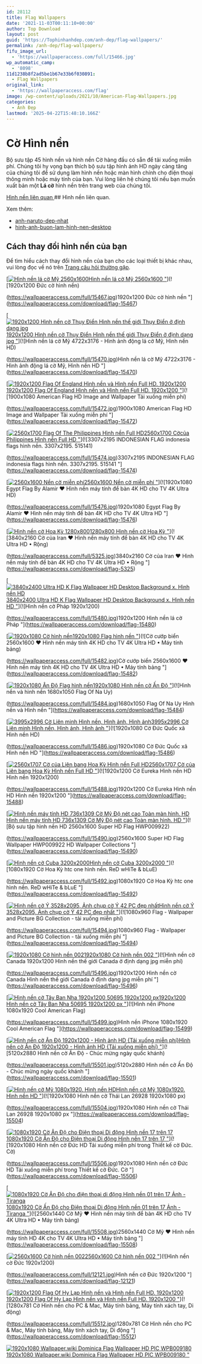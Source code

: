 ```yaml
---
id: 28112
title: Flag Wallpapers
date: '2021-11-03T00:11:10+00:00'
author: Top Download
layout: post
guid: 'https://Tophinhanhdep.com/anh-dep/flag-wallpapers/'
permalink: /anh-dep/flag-wallpapers/
fifu_image_url:
  - 'https://wallpaperaccess.com/full/15466.jpg'
wp_automatic_camp:
  - '8098'
11d1238b8f2ad5be1b67e33b6f030891:
  - Flag Wallpapers
original_link:
  - 'https://wallpaperaccess.com/flag'
image: /wp-content/uploads/2021/10/American-Flag-Wallpapers.jpg
categories:
  - Ảnh Đẹp
lastmod: '2025-04-22T15:48:10.166Z'
---
```

# Cờ Hình nền

Bộ sưu tập 45 hình nền và hình nền Cờ hàng đầu có sẵn để tải xuống miễn phí. Chúng tôi hy vọng bạn thích bộ sưu tập hình ảnh HD ngày càng tăng của chúng tôi để sử dụng làm hình nền hoặc màn hình chính cho điện thoại thông minh hoặc máy tính của bạn. Vui lòng liên hệ chúng tôi nếu bạn muốn xuất bản một **Lá cờ** hình nền trên trang web của chúng tôi.

[Hình nền liên quan ](#related) ## Hình nền liên quan.

   
 Xem thêm:

   
- [anh-naruto-dep-nhat](https://tophinhanhdep.com/anh-naruto/anh-naruto-dep-nhat/)
- [hinh-anh-buon-lam-hinh-nen-desktop](https://tophinhanhdep.com/hinh-anh-buon/hinh-anh-buon-lam-hinh-nen-desktop/)

## Cách thay đổi hình nền của bạn

Để tìm hiểu cách thay đổi hình nền của bạn cho các loại thiết bị khác nhau, vui lòng đọc về nó trên [Trang câu hỏi thường gặp](https://tophinhanhdep.com/faq/).

  
[[![Hình nền lá cờ Mỹ 2560x1600](https://wallpaperaccess.com/full/15466.jpg)Hình nền lá cờ Mỹ 2560x1600 "](https://wallpaperaccess.com/download/flag-15466)](![1920x1200 Đức cờ hình nền)

(https://wallpaperaccess.com/full/15467.jpg)1920x1200 Đức cờ hình nền "](https://wallpaperaccess.com/download/flag-15467)

[[![1920x1200 Hình nền cờ Thụy Điển Hình nền thế giới Thụy Điển ở định dạng jpg](https://wallpaperaccess.com/full/15468.jpg)1920x1200 Hình nền cờ Thụy Điển Hình nền thế giới Thụy Điển ở định dạng jpg "](https://wallpaperaccess.com/download/flag-15468)](![Hình nền lá cờ Mỹ 4722x3176 - Hình ảnh động lá cờ Mỹ, Hình nền HD)

(https://wallpaperaccess.com/full/15470.jpg)Hình nền lá cờ Mỹ 4722x3176 - Hình ảnh động lá cờ Mỹ, Hình nền HD "](https://wallpaperaccess.com/download/flag-15470)

[[![1920x1200 Flag Of England Hình nền và Hình nền Full HD.  1920x1200](https://wallpaperaccess.com/full/15471.jpg)1920x1200 Flag Of England Hình nền và Hình nền Full HD. 1920x1200 "](https://wallpaperaccess.com/download/flag-15471)](![1900x1080 American Flag HD Image and Wallpaper Tải xuống miễn phí)

(https://wallpaperaccess.com/full/15472.jpg)1900x1080 American Flag HD Image and Wallpaper Tải xuống miễn phí "](https://wallpaperaccess.com/download/flag-15472)

[[![2560x1700 Flag Of The Philippines Hình nền Full HD](https://wallpaperaccess.com/full/15473.jpg)2560x1700 Cờ ​​của Philippines Hình nền Full HD "](https://wallpaperaccess.com/download/flag-15473)](![3307x2195 INDONESIAN FLAG indonesia flags hình nền.  3307x2195.  515141)

(https://wallpaperaccess.com/full/15474.jpg)3307x2195 INDONESIAN FLAG indonesia flags hình nền. 3307x2195. 515141 "](https://wallpaperaccess.com/download/flag-15474)

[[![2560x1600 Nền cờ miễn phí](https://wallpaperaccess.com/full/15475.jpg)2560x1600 Nền cờ miễn phí "](https://wallpaperaccess.com/download/flag-15475)](![1920x1080 Egypt Flag By Alamir ❤ Hình nền máy tính để bàn 4K HD cho TV 4K Ultra HD)

(https://wallpaperaccess.com/full/15476.jpg)1920x1080 Egypt Flag By Alamir ❤ Hình nền máy tính để bàn 4K HD cho TV 4K Ultra HD "](https://wallpaperaccess.com/download/flag-15476)

[[![Hình nền cờ Hoa Kỳ 1280x800](https://wallpaperaccess.com/full/15477.jpg)1280x800 Hình nền cờ Hoa Kỳ "](https://wallpaperaccess.com/download/flag-15477)](![3840x2160 Cờ của Iran ❤ Hình nền máy tính để bàn 4K HD cho TV 4K Ultra HD • Rộng)

(https://wallpaperaccess.com/full/5325.jpg)3840x2160 Cờ của Iran ❤ Hình nền máy tính để bàn 4K HD cho TV 4K Ultra HD • Rộng "](https://wallpaperaccess.com/download/flag-5325)

[[![3840x2400 Ultra HD K Flag Wallpaper HD Desktop Background x.  Hình nền HD](https://wallpaperaccess.com/full/15479.jpg)3840x2400 Ultra HD K Flag Wallpaper HD Desktop Background x. Hình nền HD "](https://wallpaperaccess.com/download/flag-15479)](![Hình nền cờ Pháp 1920x1200)

(https://wallpaperaccess.com/full/15480.jpg)1920x1200 Hình nền lá cờ Pháp "](https://wallpaperaccess.com/download/flag-15480)

[[![1920x1080 Cờ hình nền](https://wallpaperaccess.com/full/15481.jpg)1920x1080 Flag hình nền "](https://wallpaperaccess.com/download/flag-15481)](![Cờ cướp biển 2560x1600 ❤ Hình nền máy tính 4K HD cho TV 4K Ultra HD • Máy tính bảng)

(https://wallpaperaccess.com/full/15482.jpg)Cờ cướp biển 2560x1600 ❤ Hình nền máy tính 4K HD cho TV 4K Ultra HD • Máy tính bảng "](https://wallpaperaccess.com/download/flag-15482)

[[![1920x1080 Ấn Độ Flag hình nền](https://wallpaperaccess.com/full/15483.jpg)1920x1080 Hình nền cờ Ấn Độ "](https://wallpaperaccess.com/download/flag-15483)](![Hình nền và hình nền 1680x1050 Flag Of Na Uy)

(https://wallpaperaccess.com/full/15484.jpg)1680x1050 Flag Of Na Uy Hình nền và Hình nền "](https://wallpaperaccess.com/download/flag-15484)

[[![3995x2996 Cờ Liên minh Hình nền, Hình ảnh, Hình ảnh](https://wallpaperaccess.com/full/15485.jpg)3995x2996 Cờ Liên minh Hình nền, Hình ảnh, Hình ảnh "](https://wallpaperaccess.com/download/flag-15485)](![1920x1080 Cờ Đức Quốc xã Hình nền HD)

(https://wallpaperaccess.com/full/15486.jpg)1920x1080 Cờ Đức Quốc xã Hình nền HD "](https://wallpaperaccess.com/download/flag-15486)

[[![2560x1707 Cờ của Liên bang Hoa Kỳ Hình nền Full HD](https://wallpaperaccess.com/full/15487.jpg)2560x1707 Cờ của Liên bang Hoa Kỳ Hình nền Full HD "](https://wallpaperaccess.com/download/flag-15487)](![1920x1200 Cờ ​​Eureka Hình nền HD Hình nền 1920x1200)

(https://wallpaperaccess.com/full/15488.jpg)1920x1200 Cờ ​​Eureka Hình nền HD Hình nền 1920x1200 "](https://wallpaperaccess.com/download/flag-15488)

[[![Hình nền máy tính HD 736x1309 Cờ Mỹ Độ nét cao Toàn màn hình.  HD](https://wallpaperaccess.com/full/15489.jpg)Hình nền máy tính HD 736x1309 Cờ Mỹ Độ nét cao Toàn màn hình. HD "](https://wallpaperaccess.com/download/flag-15489)](![Bộ sưu tập hình nền HD 2560x1600 Super HD Flag HWP009922)

(https://wallpaperaccess.com/full/15490.jpg)2560x1600 Super HD Flag Wallpaper HWP009922 HD Wallpaper Collections "](https://wallpaperaccess.com/download/flag-15490)

[[![Hình nền cờ Cuba 3200x2000](https://wallpaperaccess.com/full/15491.jpg)Hình nền cờ Cuba 3200x2000 "](https://wallpaperaccess.com/download/flag-15491)](![1080x1920 Cờ Hoa Kỳ htc one hình nền.  ReD wHiTe & bLuE)

(https://wallpaperaccess.com/full/15492.jpg)1080x1920 Cờ Hoa Kỳ htc one hình nền. ReD wHiTe &amp; bLuE "](https://wallpaperaccess.com/download/flag-15492)

[[![Hình nền cờ Ý 3528x2095, Ảnh chụp cờ Ý 42 PC đẹp nhất](https://wallpaperaccess.com/full/15493.jpg)Hình nền cờ Ý 3528x2095, Ảnh chụp cờ Ý 42 PC đẹp nhất "](https://wallpaperaccess.com/download/flag-15493)](![1080x960 Flag - Wallpaper and Picture BG Collection - tải xuống miễn phí)

(https://wallpaperaccess.com/full/15494.jpg)1080x960 Flag - Wallpaper and Picture BG Collection - tải xuống miễn phí "](https://wallpaperaccess.com/download/flag-15494)

[[![1920x1080 Cờ hình nền 002](https://wallpaperaccess.com/full/15495.jpg)1920x1080 Cờ hình nền 002 "](https://wallpaperaccess.com/download/flag-15495)](![Hình nền cờ Canada 1920x1200 Hình nền thế giới Canada ở định dạng jpg miễn phí)

(https://wallpaperaccess.com/full/15496.jpg)1920x1200 Hình nền cờ Canada Hình nền thế giới Canada ở định dạng jpg miễn phí "](https://wallpaperaccess.com/download/flag-15496)

[[![Hình nền cờ Tây Ban Nha 1920x1200 50695 1920x1200 px](https://wallpaperaccess.com/full/15497.jpg)1920x1200 Hình nền cờ Tây Ban Nha 50695 1920x1200 px "](https://wallpaperaccess.com/download/flag-15497)](![Hình nền iPhone 1080x1920 Cool American Flag)

(https://wallpaperaccess.com/full/15499.jpg)Hình nền iPhone 1080x1920 Cool American Flag "](https://wallpaperaccess.com/download/flag-15499)

[[![Hình nền cờ Ấn Độ 1920x1200 - Hình ảnh HD {Tải xuống miễn phí}](https://wallpaperaccess.com/full/15500.jpg)Hình nền cờ Ấn Độ 1920x1200 - Hình ảnh HD {Tải xuống miễn phí} "](https://wallpaperaccess.com/download/flag-15500)](![5120x2880 Hình nền cờ Ấn Độ - Chúc mừng ngày quốc khánh)

(https://wallpaperaccess.com/full/15501.jpg)5120x2880 Hình nền cờ Ấn Độ - Chúc mừng ngày quốc khánh "](https://wallpaperaccess.com/download/flag-15501)

[[![Hình nền cờ Mỹ 1080x1920.  Hình nền HD](https://wallpaperaccess.com/full/6684.jpg)Hình nền cờ Mỹ 1080x1920. Hình nền HD "](https://wallpaperaccess.com/download/flag-6684)](![1920x1080 Hình nền cờ Thái Lan 26928 1920x1080 px)

(https://wallpaperaccess.com/full/15504.jpg)1920x1080 Hình nền cờ Thái Lan 26928 1920x1080 px "](https://wallpaperaccess.com/download/flag-15504)

[[![1080x1920 Cờ Ấn Độ cho Điện thoại Di động Hình nền 17 trên 17](https://wallpaperaccess.com/full/5806.jpg)1080x1920 Cờ Ấn Độ cho Điện thoại Di động Hình nền 17 trên 17 "](https://wallpaperaccess.com/download/flag-5806)](![1920x1080 Hình nền cờ Đức HD Tải xuống miễn phí trong Thiết kế cờ Đức.  Cờ)

(https://wallpaperaccess.com/full/15506.jpg)1920x1080 Hình nền cờ Đức HD Tải xuống miễn phí trong Thiết kế cờ Đức. Cờ "](https://wallpaperaccess.com/download/flag-15506)

[[![1080x1920 Cờ Ấn Độ cho điện thoại di động Hình nền 01 trên 17 Ảnh - Tiranga](https://wallpaperaccess.com/full/15507.jpg)1080x1920 Cờ Ấn Độ cho Điện thoại Di động Hình nền 01 trên 17 Ảnh - Tiranga "](https://wallpaperaccess.com/download/flag-15507)](![2560x1440 Cờ Mỹ ❤ Hình nền máy tính để bàn 4K HD cho TV 4K Ultra HD • Máy tính bảng)

(https://wallpaperaccess.com/full/15508.jpg)2560x1440 Cờ Mỹ ❤ Hình nền máy tính HD 4K cho TV 4K Ultra HD • Máy tính bảng "](https://wallpaperaccess.com/download/flag-15508)

[[![2560x1600 Cờ ​​hình nền 002](https://wallpaperaccess.com/full/15509.jpg)2560x1600 Cờ ​​hình nền 002 "](https://wallpaperaccess.com/download/flag-15509)](![Hình nền cờ Đức 1920x1200)

(https://wallpaperaccess.com/full/12121.jpg)Hình nền cờ Đức 1920x1200 "](https://wallpaperaccess.com/download/flag-12121)

[[![1920x1200 Flag Of Hy Lạp Hình nền và Hình nền Full HD.  1920x1200](https://wallpaperaccess.com/full/15511.jpg)1920x1200 Flag Of Hy Lạp Hình nền và Hình nền Full HD. 1920x1200 "](https://wallpaperaccess.com/download/flag-15511)](![1280x781 Cờ Hình nền cho PC & Mac, Máy tính bảng, Máy tính xách tay, Di động)

(https://wallpaperaccess.com/full/15512.jpg)1280x781 Cờ Hình nền cho PC &amp; Mac, Máy tính bảng, Máy tính xách tay, Di động "](https://wallpaperaccess.com/download/flag-15512)

[![1920x1080 Wallpaper.wiki Dominica Flag Wallpaper HD PIC WPB009180](https://wallpaperaccess.com/full/15513.jpg)1920x1080 Wallpaper.wiki Dominica Flag Wallpaper HD PIC WPB009180 "](https://wallpaperaccess.com/download/flag-15513)

